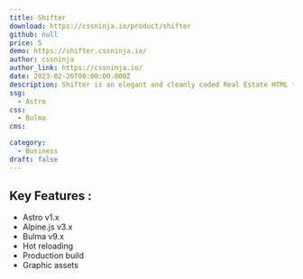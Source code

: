 ```yaml
---
title: Shifter
download: https://cssninja.io/product/shifter
github: null
price: 5
demo: https://shifter.cssninja.io/
author: cssninja
author_link: https://cssninja.io/
date: 2023-02-26T00:00:00.000Z
description: Shifter is an elegant and cleanly coded Real Estate HTML template that has been handcrafted with care and patience.
ssg:
  - Astro
css:
  - Bulma
cms:

category:
  - Business
draft: false
---
```


## Key Features :

- Astro v1.x
- Alpine.js v3.x
- Bulma v9.x
- Hot reloading
- Production build
- Graphic assets
